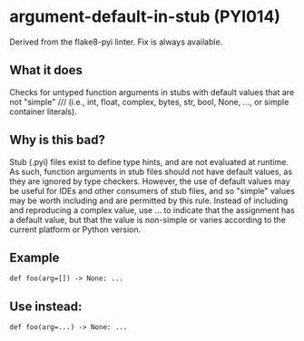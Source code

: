 # argument-default-in-stub (PYI014)
Derived from the flake8-pyi linter.
Fix is always available.
## What it does
Checks for untyped function arguments in stubs with default values that
are not "simple" /// (i.e., int, float, complex, bytes, str,
bool, None, ..., or simple container literals).
## Why is this bad?
Stub (.pyi) files exist to define type hints, and are not evaluated at
runtime. As such, function arguments in stub files should not have default
values, as they are ignored by type checkers.
However, the use of default values may be useful for IDEs and other
consumers of stub files, and so "simple" values may be worth including and
are permitted by this rule.
Instead of including and reproducing a complex value, use ... to indicate
that the assignment has a default value, but that the value is non-simple
or varies according to the current platform or Python version.
## Example
```
def foo(arg=[]) -> None: ...
```
## Use instead:
```
def foo(arg=...) -> None: ...
```